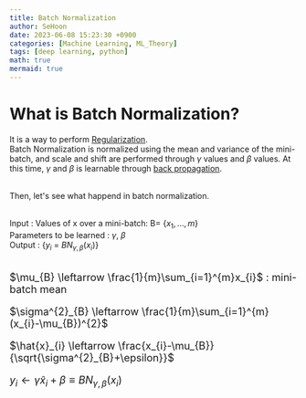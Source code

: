 ```yaml
---
title: Batch Normalization
author: SeHoon
date: 2023-06-08 15:23:30 +0900
categories: [Machine Learning, ML_Theory]
tags: [deep learning, python]
math: true
mermaid: true
---
```


# What is Batch Normalization?
It is a way to perform [Regularization](https://csh970605.github.io/posts/Regularization/).<br>
Batch Normalization is normalized using the mean and variance of the mini-batch, and scale and shift are performed through $\gamma$ values and $\beta$ values. At this time, $\gamma$ and $\beta$ is learnable through [back propagation](https://csh970605.github.io/posts/Back_Propagation/).<br><br>

Then, let's see what happend in batch normalization.<br><br>

Input : Values of x over a mini-batch: B= {$x_{1}, \ldots, m$}<br>
        Parameters to be learned : $\gamma,\ \beta$
        <br>
Output : {$y_{i}\ =\ BN_{\gamma,\beta}(x_{i})$}
<br><br>

<font size=4>

$\mu_{B} \leftarrow \frac{1}{m}\sum_{i=1}^{m}x_{i}$ : mini-batch mean<br>

$\sigma^{2}_{B} \leftarrow \frac{1}{m}\sum_{i=1}^{m}(x_{i}-\mu_{B})^{2}$<br>

$\hat{x}_{i} \leftarrow \frac{x_{i}-\mu_{B}}{\sqrt{\sigma^{2}_{B}+\epsilon}}$<br>

$y_{i} \leftarrow \gamma\hat{x}_{i} + \beta \equiv BN_{\gamma,\beta}(x_{i})$<br>

</font>
